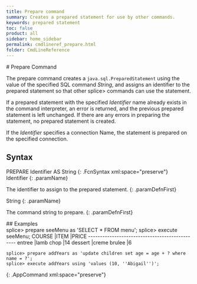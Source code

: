```yaml
---
title: Prepare command
summary: Creates a prepared statement for use by other commands.
keywords: prepared statement
toc: false
product: all
sidebar: home_sidebar
permalink: cmdlineref_prepare.html
folder: CmdLineReference
---
```

<section>
<div class="TopicContent" data-swiftype-index="true" markdown="1">
# Prepare Command

The <span class="AppCommand">prepare</span> command creates a
`java.sql.PreparedStatement` using the value of the specified
SQL command *String*, and assigns an identifier to the prepared
statement so that other <span
class="AppCommand">splice&gt;</span> commands can use the statement.

If a prepared statement with the specified *Identifier* name already
exists in the command interpreter, an error is returned, and the
previous prepared statement is left unchanged. If there are any errors
in preparing the statement, no prepared statement is created.

If the *Identifier* specifies a connection Name, the statement is
prepared on the specified connection.

## Syntax

<div class="fcnWrapperWide" markdown="1">
    PREPARE Identifier AS String
{: .FcnSyntax xml:space="preserve"}

</div>
<div class="paramList" markdown="1">
Identifier
{: .paramName}

The identifier to assign to the prepared statement.
{: .paramDefnFirst}

String
{: .paramName}

The command string to prepare.
{: .paramDefnFirst}

</div>
## Examples

<div class="preWrapperWide" markdown="1">
    splice> prepare seeMenu as 'SELECT * FROM menu';
    splice> execute seeMenu;
    COURSE    |ITEM                |PRICE
    -----------------------------------------------
    entree    |lamb chop           |14
    dessert   |creme brulee        |6
    
    splice> prepare addYears as 'update children set age = age + ? where name = ?';
    splice> execute addYears using 'values (10, ''Abigail'')';
{: .AppCommand xml:space="preserve"}

</div>
</div>
</section>

